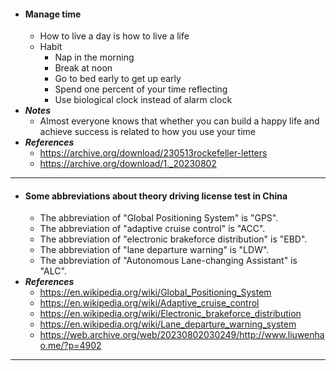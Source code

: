 - #### Manage time
    - How to live a day is how to live a life
    - Habit
        - Nap in the morning
        - Break at noon
        - Go to bed early to get up early
        - Spend one percent of your time reflecting
        - Use biological clock instead of alarm clock
- ***Notes***
    - Almost everyone knows that whether you can build a happy life and achieve success is related to how you use your time
- ***References***
    - https://archive.org/download/230513rockefeller-letters
    - https://archive.org/download/1._20230802
- ---
- #### Some abbreviations about theory driving license test in China
    - The abbreviation of "Global Positioning System" is "GPS".
    - The abbreviation of "adaptive cruise control" is "ACC".
    - The abbreviation of "electronic brakeforce distribution" is "EBD".
    - The abbreviation of "lane departure warning" is "LDW".
    - The abbreviation of "Autonomous Lane-changing Assistant" is "ALC".
- ***References***
    - https://en.wikipedia.org/wiki/Global_Positioning_System
    - https://en.wikipedia.org/wiki/Adaptive_cruise_control
    - https://en.wikipedia.org/wiki/Electronic_brakeforce_distribution
    - https://en.wikipedia.org/wiki/Lane_departure_warning_system
    - https://web.archive.org/web/20230802030249/http://www.liuwenhao.me/?p=4902
- ---
